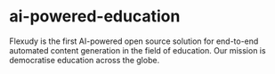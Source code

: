 # ai-powered-education
Flexudy is the first AI-powered open source solution for end-to-end automated content generation in the field of education. Our mission is democratise education across the globe.
